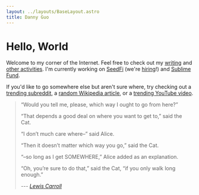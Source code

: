 ```yaml
---
layout: ../layouts/BaseLayout.astro
title: Danny Guo
---
```


# Hello, World

Welcome to my corner of the Internet. Feel free to check out my [writing](/blog)
and [other activities](/projects). I'm currently working on
[SeedFi](https://www.seedfi.com/) (we're
[hiring](https://jobs.lever.co/SeedFi)!) and [Sublime
Fund](https://sublimefund.org).

If you'd like to go somewhere else but aren't sure where, try checking out a
[trending subreddit](https://www.reddit.com/subreddits/leaderboard), a [random
Wikipedia article](https://en.wikipedia.org/wiki/Special:Random), or a [trending
YouTube video](https://www.youtube.com/feed/trending).

> “Would you tell me, please, which way I ought to go from here?”
>
> “That depends a good deal on where you want to get to,” said the Cat.
>
> “I don’t much care where–” said Alice.
>
> “Then it doesn’t matter which way you go,” said the Cat.
>
> “–so long as I get SOMEWHERE,” Alice added as an explanation.
>
> “Oh, you’re sure to do that,” said the Cat, “if you only walk long enough.”
>
> --- <cite>[Lewis Carroll](http://www.alice-in-wonderland.net/resources/chapters-script/alices-adventures-in-wonderland/chapter-6/)</cite>
